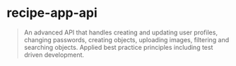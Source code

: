 # recipe-app-api
> An advanced API that handles creating and updating user profiles, changing passwords, creating objects, uploading images, filtering and searching objects.
> Applied best practice principles including test driven development.
